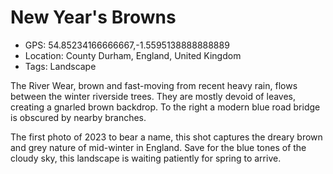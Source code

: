 # New Year's Browns

- GPS: 54.85234166666667,-1.5595138888888889
- Location: County Durham, England, United Kingdom
- Tags: Landscape

The River Wear, brown and fast-moving from recent heavy rain, flows between the winter riverside trees. They are mostly devoid of leaves, creating a gnarled brown backdrop. To the right a modern blue road bridge is obscured by nearby branches.

The first photo of 2023 to bear a name, this shot captures the dreary brown and grey nature of mid-winter in England. Save for the blue tones of the cloudy sky, this landscape is waiting patiently for spring to arrive.
